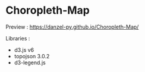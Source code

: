# Choropleth-Map
Preview : https://danzel-py.github.io/Choropleth-Map/

Libraries :
- d3.js v6
- topojson 3.0.2
- d3-legend.js


